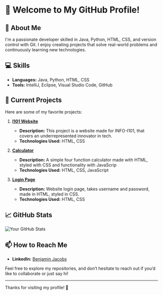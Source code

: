 # 👋 Welcome to My GitHub Profile!

## 🌟 About Me
I'm a passionate developer skilled in Java, Python, HTML, CSS, and version control with Git. I enjoy creating projects that solve real-world problems and continuously learning new technologies.

## 💻 Skills
- **Languages:** Java, Python, HTML, CSS
- **Tools:** IntelliJ, Eclipse, Visual Studio Code, GitHub

## 🌱 Current Projects
Here are some of my favorite projects:

1. **[I101 Website]()**
   - **Description:** This project is a website made for INFO-I101, that covers an underrepresented innovator in tech.
   - **Technologies Used:** HTML, CSS

2. **[Calculator](link-to-project)**
   - **Description:** A simple four function calculator made with HTML, styled with CSS and functionality with JavaScrip
   - **Technologies Used:** HTML, CSS, JavaScript

3. **[Login Page](link-to-project)**
   - **Description:** Website login page, takes username and password, made in HTML, styled in CSS. 
   - **Technologies Used:** HTML, CSS

## 📈 GitHub Stats
![Your GitHub Stats](https://github-readme-stats.vercel.app/api?username=YOUR_USERNAME&show_icons=true&theme=radical)

## 📫 How to Reach Me
- **LinkedIn:** [Benjamin Jacobs](https://www.linkedin.com/in/ben-jax/)

Feel free to explore my repositories, and don’t hesitate to reach out if you’d like to collaborate or just say hi!

---

Thanks for visiting my profile! 🚀

